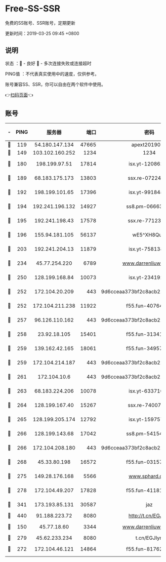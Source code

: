 # Free-SS-SSR

免费的SS账号、SSR账号，定期更新

更新时间：2019-03-25 09:45 +0800

## 说明

状态     ：🙂 - 良好 🙁 - 多次连接失败或连接超时

PING值   ：不代表真实使用中的速度，仅供参考。

账号兼容SS、SSR，你可以自由在两个软件中使用。

👉[扫码页面](https://liesauer.github.io/Free-SS-SSR/)👈

## 账号

|-|PING|服务器|端口|密码|加密方式|区域|
|:----:|:----:|:-----:|-----:|:----:|:----:|:----:|
|🙂|119|54.180.147.134|47665|apext2019001|chacha20|KR|
|🙂|149|103.102.160.252|1234|1234|rc4-md5|JP|
|🙂|180|198.199.97.51|17814|isx.yt-12086215|aes-256-cfb|US|
|🙂|189|68.183.175.173|13803|ssx.re-07224116|aes-256-cfb|US|
|🙂|192|198.199.101.65|17396|isx.yt-99184833|aes-256-cfb|US|
|🙂|194|192.241.196.132|14927|ss8.pm-06663681|aes-256-cfb|US|
|🙂|195|192.241.198.43|17578|ssx.re-77123954|aes-256-cfb|US|
|🙂|196|155.94.181.105|56137|wE5^XH8Quw|aes-256-cfb|US|
|🙂|203|192.241.204.13|11879|isx.yt-75813840|aes-256-cfb|US|
|🙂|234|45.77.254.220|6789|www.darrenliuwei.com|aes-256-cfb|SG|
|🙂|250|128.199.168.84|10073|isx.yt-23419298|aes-256-cfb|SG|
|🙂|252|172.104.20.209|443|9d6cceaa373bf2c8acb22e60b6a58be6|aes-256-cfb|US|
|🙂|252|172.104.211.238|11922|f55.fun-40764829|aes-256-cfb|US|
|🙂|257|96.126.110.162|443|9d6cceaa373bf2c8acb22e60b6a58be6|aes-256-cfb|US|
|🙂|258|23.92.18.105|15401|f55.fun-31341168|aes-256-cfb|US|
|🙂|259|139.162.42.165|18061|f55.fun-34957987|aes-256-cfb|SG|
|🙂|259|172.104.214.187|443|9d6cceaa373bf2c8acb22e60b6a58be6|aes-256-cfb|US|
|🙂|261|172.104.10.6|443|9d6cceaa373bf2c8acb22e60b6a58be6|aes-256-cfb|US|
|🙂|263|68.183.224.206|10078|isx.yt-63371091|aes-256-cfb|SG|
|🙂|264|128.199.167.40|15267|ssx.re-74007655|aes-256-cfb|SG|
|🙂|265|128.199.205.174|12792|isx.yt-15975702|aes-256-cfb|SG|
|🙂|266|128.199.143.68|17042|ss8.pm-54154512|aes-256-cfb|SG|
|🙂|266|172.104.208.180|443|9d6cceaa373bf2c8acb22e60b6a58be6|aes-256-cfb|US|
|🙂|268|45.33.80.198|16572|f55.fun-03157476|aes-256-cfb|US|
|🙂|275|149.28.176.168|5566|www.sphard.com|aes-256-cfb|AU|
|🙂|278|172.104.49.207|17828|f55.fun-41181954|aes-256-cfb|SG|
|🙂|341|173.193.85.131|30587|jaz|aes-256-cfb|US|
|🙂|440|91.188.223.72|8080|http://t.cn/EGJIyrl|rc4-md5|RU|
|🙂|150|45.77.18.60|3344|www.darrenliuwei.com|aes-256-cfb|JP|
|🙂|279|45.62.233.234|8080|t.cn/EGJIyrl|rc4-md5|CA|
|🙁|272|172.104.46.121|14864|f55.fun-81762939|aes-256-cfb|SG|
